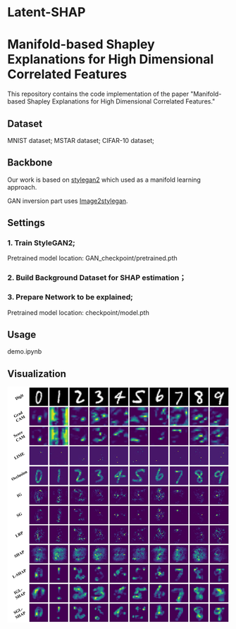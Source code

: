 # Latent-SHAP

# Manifold-based Shapley Explanations for High Dimensional Correlated Features
This repository contains the code implementation of the paper "Manifold-based Shapley Explanations for High Dimensional Correlated Features."

## Dataset
MNIST dataset;
MSTAR dataset;
CIFAR-10 dataset;

## Backbone
Our work is based on [stylegan2](https://github.com/rosinality/stylegan2-pytorch) which used as a manifold learning approach.

GAN inversion part uses [Image2stylegan](https://github.com/zaidbhat1234/Image2StyleGAN).

## Settings
### 1. Train StyleGAN2; 
Pretrained model location: GAN_checkpoint/pretrained.pth
### 2. Build Background Dataset for SHAP estimation；
### 3. Prepare Network to be explained; 
Pretrained model location: checkpoint/model.pth

## Usage
demo.ipynb

## Visualization
![1](./MNIST_domenstration.png)


